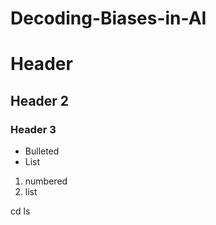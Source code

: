 # Decoding-Biases-in-AI

# Header
## Header 2
### Header 3

- Bulleted
- List

1. numbered
2. list

cd 
ls
